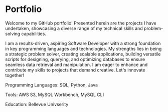 # Portfolio
Welcome to my GitHub portfolio! Presented herein are the projects I have undertaken, showcasing a diverse range of my technical skills and problem-solving capabilities.

I am a results-driven, aspiring Software Developer with a strong foundation in key programming languages and technologies. My strengths lies in being a strategic problem solver, creating scalable applications, building versatile scripts for designing, querying, and optimizing databases to ensure seamless data retrieval and manipulation. I am eager to enhance and contribute my skills to projects that demand creative. Let's innovate together!

Programming Languages: SQL, Python, Java


Tools: AWS S3, MySQL Workbench, MySQL CLI


Education: Bellevue Univserity 

